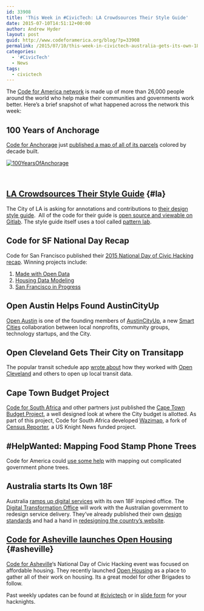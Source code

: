 ```yaml
---
id: 33908
title: 'This Week in #CivicTech: LA Crowdsources Their Style Guide'
date: 2015-07-10T14:51:12+00:00
author: Andrew Hyder
layout: post
guid: http://www.codeforamerica.org/blog/?p=33908
permalink: /2015/07/10/this-week-in-civictech-australia-gets-its-own-18f/
categories:
  - '#CivicTech'
  - News
tags:
  - civictech
---
```

The [Code for America network](http://www.codeforamerica.org/brigade/) is made up of more than 26,000 people around the world who help make their communities and governments work better. Here&#8217;s a brief snapshot of what happened across the network this week:

## 100 Years of Anchorage

[Code for Anchorage](http://codeforanchorage.org/) just [published a map of all of its parcels](http://cdb.io/1HI29sH) colored by decade built.

[<img class="alignnone wp-image-33909" src="http://www.codeforamerica.org/blog/wp-content/uploads/2015/07/Screen-Shot-2015-07-10-at-1.09.00-PM.png" alt="100YearsOfAnchorage" />](http://cdb.io/1HI29sH)

&nbsp;

## [LA Crowdsources Their Style Guide](#la) {#la}

The City of LA is asking for annotations and contributions to [their design style guide](http://contact.lacity.org/style/).  All of the code for their guide is [open source and viewable on Gitlab](https://gitlab.com/itawebservices/lacitypatterns/tree/master). The style guide itself uses a tool called [pattern lab](http://patternlab.io/).

## Code for SF National Day Recap

Code for San Francisco published their [2015 National Day of Civic Hacking recap](http://codeforsanfrancisco.org/hackforchange/2015recap/). Winning projects include:

  1. [Made with Open Data](https://www.madewithopendata.org/)
  2. [Housing Data Modeling](https://docs.google.com/file/d/0B6FpfcltJScFaFdrS3FMRWlXanc/edit)
  3. [San Francisco in Progress](http://sf-in-progress.surge.sh/)

## Open Austin Helps Found AustinCityUp

[Open Austin](http://www.open-austin.org/) is one of the founding members of [AustinCityUp](http://www.austincityup.org/), a new [Smart Cities](http://smartcitiescouncil.com/) collaboration between local nonprofits, community groups, technology startups, and the City.

## Open Cleveland Gets Their City on Transitapp

The popular transit schedule app [wrote about](https://medium.com/@transitapp/meet-the-canadians-who-code-for-america-b3da6d478a50) how they worked with [Open Cleveland](http://www.opencleveland.org/) and others to open up local transit data.

## Cape Town Budget Project

[Code for South Africa](http://code4sa.org/) and other partners just published the [Cape Town Budget Project](http://capetownbudgetproject.org.za/), a well designed look at where the City budget is allotted. As part of this project, Code for South Africa developed [Wazimap](http://wazimap.co.za/), a fork of [Census Reporter](http://censusreporter.org/), a US Knight News funded project.

## #HelpWanted: Mapping Food Stamp Phone Trees

Code for America could [use some help](https://github.com/codeforamerica/project-ideas/issues/22) with mapping out complicated government phone trees.

## Australia starts Its Own 18F

Australia [ramps up digital services](http://www.nextgov.com/technology-news/2015/06/australias-version-18-f-digital-services/116578) with its own 18F inspired office. The [Digital Transformation Office](https://www.dto.gov.au/) will work with the Australian government to redesign service delivery. They&#8217;ve already published their own [design standards](https://www.dto.gov.au/standard) and had a hand in [redesigning the country&#8217;s website](http://www.australia.gov.au/).

## [Code for Asheville launches Open Housing](#asheville) {#asheville}

[Code for Asheville](http://www.codeforasheville.org/)&#8216;s National Day of Civic Hacking event was focused on affordable housing. They recently launched [Open Housing](http://www.openhousing.org/) as a place to gather all of their work on housing. Its a great model for other Brigades to follow.

Past weekly updates can be found at [#civictech](http://www.codeforamerica.org/blog/tag/civictech/) or in [slide form](https://docs.google.com/presentation/d/1REVYDSRU0CBhtmgOTDRb2CJJHkyA-Lfo6mtZas6X8kc/edit?usp=sharing) for your hacknights.